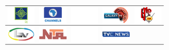 | ![](https://raw.githubusercontent.com/RevGear/logo/master/Countries/NG/Arewa-24.png) | ![](https://raw.githubusercontent.com/RevGear/logo/master/Countries/NG/Channels-TV.png) | ![](https://raw.githubusercontent.com/RevGear/logo/master/Countries/NG/Emmanuel-TV.png) | ![](https://raw.githubusercontent.com/RevGear/logo/master/Countries/NG/Galaxy-TV.png) | ![](https://raw.githubusercontent.com/RevGear/logo/master/Countries/NG/Hip-TV.png) | 
|:---:|:---:|:---:|:---:|:---:| 
| ![](https://raw.githubusercontent.com/RevGear/logo/master/Countries/NG/Lagos-TV.png) | ![](https://raw.githubusercontent.com/RevGear/logo/master/Countries/NG/NT.png) | ![](https://raw.githubusercontent.com/RevGear/logo/master/Countries/NG/Spice-TV.png) | ![](https://raw.githubusercontent.com/RevGear/logo/master/Countries/NG/TVC-News.png)  | 
